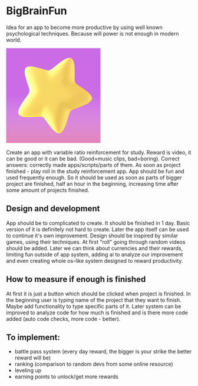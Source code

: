 # BigBrainFun

Idea for an app to become more productive by using well known psychological techniques. Because will power is not enough in modern world.

![App logo: yellow 3d star on pink background.](BigBrainFun/Assets.xcassets/AppIcon.appiconset/Icon-256.png)

Create an app with variable ratio reinforcement for study. Reward is video, it can be good or it can be bad. (Good=music clips, bad=boring).
Correct answers: correctly made apps/scripts/parts of them. As soon as project finished - play roll in the study reinforcement app. App should be fun and used frequently enough. So it should be used as soon as parts of bigger project are finished, half an hour in the beginning, increasing time after some amount of projects finished. 

## Design and development
App should be to complicated to create. It should be finished in 1 day. Basic version of it is definitely not hard to create. Later the app itself can be used to continue it's own improvement.
Design should be inspired by similar games, using their techniques. At first "roll" going through random videos should be added. Later we can think about currencies and their rewards, limiting fun outside of app system, adding ai to analyze our improvement and even creating whole os-like system designed to reward productivity.

## How to measure if enough is finished
At first it is just a button which should be clicked when project is finished. In the beginning user is typing name of the project that they want to finish. Maybe add functionality to type specific parts of it.
Later system can be improved to analyze code for how much is finished and is there more code added (auto code checks, more code - better).

## To implement:
- battle pass system (every day reward, the bigger is your strike the better reward will be)
- ranking (comparison to random devs from some online resource)
- leveling up
- earning points to unlock/get more rewards
